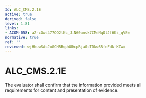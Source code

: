 ```yaml
---
Id: ALC_CMS.2.1E
active: true
derived: false
level: 1.81
links:
- ACOM-058: aZ-cGws477OO2lKc_JiN60unsk7CMeNqOlJf6Kz_qVE=
normative: true
ref: ''
reviewed: wjHhuwSAcJoGCHRBqpW8DcpRja0cTDkw8RfeFdk-KZw=
---
```


# ALC_CMS.2.1E

The evaluator shall confirm that the information provided meets all requirements for content and presentation of evidence.